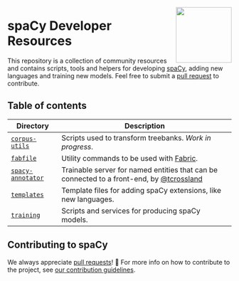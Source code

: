 <a href="https://explosion.ai"><img src="https://explosion.ai/assets/img/logo.svg" width="125" height="125" align="right" /></a>

# spaCy Developer Resources

This repository is a collection of community resources and contains scripts, tools and helpers for developing [spaCy](https://github.com/explosion/spaCy), adding new languages and training new models. Feel free to submit a [pull request](https://github.com/explosion/spacy-dev-resources/pulls) to contribute.

## Table of contents

| Directory | Description |
| --- | --- |
| [`corpus-utils`](corpus-utils) | Scripts used to transform treebanks. *Work in progress*. |
| [`fabfile`](fabfile) | Utility commands to be used with [Fabric](http://www.fabfile.org). |
| [`spacy-annotator`](spacy-annotator) | Trainable server for named entities that can be connected to a front-end, by [@tcrossland](https://github.com/tcrossland) |
| [`templates`](templates) | Template files for adding spaCy extensions, like new languages. |
| [`training`](training) | Scripts and services for producing spaCy models. |

## Contributing to spaCy

We always appreciate [pull requests](https://github.com/explosion/spacy/pulls)! 🙌 For more info on how to contribute to the project, see [our contribution guidelines](https://github.com/explosion/spaCy/blob/master/CONTRIBUTING.md).
